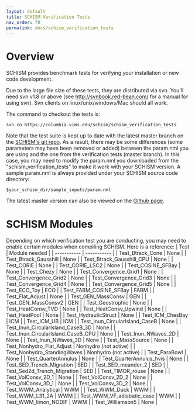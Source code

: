 ```yaml
---
layout: default
title: SCHISM Verification Tests
nav_order: 70
permalink: docs/schism_verification_tests
---
```


# Overview
SCHISM provides benchmark tests for verifying your installation or new code development.

Due to the large file size of these tests, they are distributed via svn.
You’ll need svn v1.8 or above (see http://svnbook.red-bean.com/ for a manual for using svn).
Svn clients on linux/unix/windows/Mac should all work.

The command to checkout the tests is:

`svn co https://columbia.vims.edu/schism/schism_verification_tests`

Note that the test suite is kept up to date with the latest master branch on the [SCHISM's git repo](https://github.com/schism-dev/schism/tree/master).
As a result, there may be some differences (some parameters may have been removed or added) between the param.nml you are using and the one from the verification tests (master branch).
In this case, you may need to modify the param.nml you downloaded from the "schism_verification_tests" to make it work with your SCHISM version.
A sample param.nml is always provided under your SCHISM source code directory:

`$your_schism_dir/sample_inputs/param.nml`

The latest master version can also be viewed on the [Github page](https://github.com/schism-dev/schism/blob/master/sample_inputs/param.nml).


# SCHISM Modules
Depending on which verification test you are conducting, you may need to enable certain modules when compiling SCHISM.
Here is a reference:
| Test      | Module needed |
| ----------- | ----------- |
| Test_Btrack_Cone | None |
| Test_Btrack_Gausshill | None |
| Test_Btrack_Gausshill_CPU | None |
| Test_CORIE | None |
| Test_CORIE_LSC2 | None |
| Test_COSINE_SFBay | None |
| Test_Chezy | None |
| Test_Convergence_Grid1 | None |
| Test_Convergence_Grid2 | None |
| Test_Convergence_Grid3 | None |
| Test_Convergence_Grid4 | None |
| Test_Convergence_Grid5 | None |
| Test_ECO_Toy | ECO |
| Test_FABM_COSINE_SFBay | FABM |
| Test_Flat_Adjust | None |
| Test_GEN_MassConsv | GEN |
| Test_GEN_MassConsv2 | GEN |
| Test_Geostrophic | None |
| Test_HeatConsv_TVD | None |
| Test_HeatConsv_Upwind | None |
| Test_HeatPool | None |
| Test_HydraulicStruct | None |
| Test_ICM_ChesBay | ICM |
| Test_ICM_UB | ICM |
| Test_Inun_CircularIsland_CaseB | None |
| Test_Inun_CircularIsland_CaseB_3D | None |
| Test_Inun_CircularIsland_CaseB_CPU | None |
| Test_Inun_NWaves_2D | None |
| Test_Inun_NWaves_3D | None |
| Test_MassSource | None |
| Test_Nonhydro_Flat_Adjust | Nonhydro (not active) |
| Test_Nonhydro_StandingWaves | Nonhydro (not active) |
| Test_ParaBowl | None |
| Test_QuarterAnnulus | None |
| Test_QuarterAnnulus_hvis | None |
| Test_SED_Trench_Migration | SED |
| Test_SED_meander_2 | SED |
| Test_Sed2d_Trench_Migration | SED |
| Test_TIMOR_rouse | None |
| Test_VolConsv_2D_1 | None |
| Test_VolConsv_2D_2 | None |
| Test_VolConsv_3D_1 | None |
| Test_VolConsv_3D_2 | None |
| Test_WWM_Analytical | WWM |
| Test_WWM_Duck | WWM |
| Test_WWM_L31_2A | WWM |
| Test_WWM_VF_adiabatic_case | WWM |
| Test_WWM_limon_NODIF | WWM |
| Test_Williamson5 | None |
